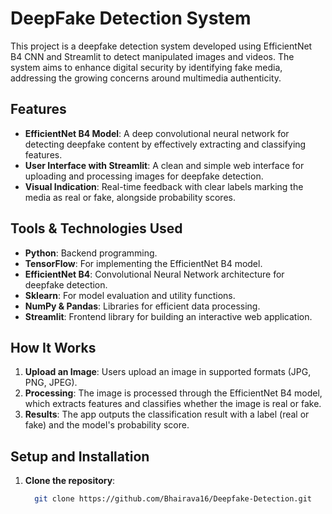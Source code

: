# DeepFake Detection System

This project is a deepfake detection system developed using EfficientNet B4 CNN and Streamlit to detect manipulated images and videos. The system aims to enhance digital security by identifying fake media, addressing the growing concerns around multimedia authenticity.

## Features

- **EfficientNet B4 Model**: A deep convolutional neural network for detecting deepfake content by effectively extracting and classifying features.
- **User Interface with Streamlit**: A clean and simple web interface for uploading and processing images for deepfake detection.
- **Visual Indication**: Real-time feedback with clear labels marking the media as real or fake, alongside probability scores.

## Tools & Technologies Used

- **Python**: Backend programming.
- **TensorFlow**: For implementing the EfficientNet B4 model.
- **EfficientNet B4**: Convolutional Neural Network architecture for deepfake detection.
- **Sklearn**: For model evaluation and utility functions.
- **NumPy & Pandas**: Libraries for efficient data processing.
- **Streamlit**: Frontend library for building an interactive web application.

## How It Works

1. **Upload an Image**: Users upload an image in supported formats (JPG, PNG, JPEG).
2. **Processing**: The image is processed through the EfficientNet B4 model, which extracts features and classifies whether the image is real or fake.
3. **Results**: The app outputs the classification result with a label (real or fake) and the model's probability score.

## Setup and Installation

1. **Clone the repository**:
   ```bash
     git clone https://github.com/Bhairava16/Deepfake-Detection.git
   
